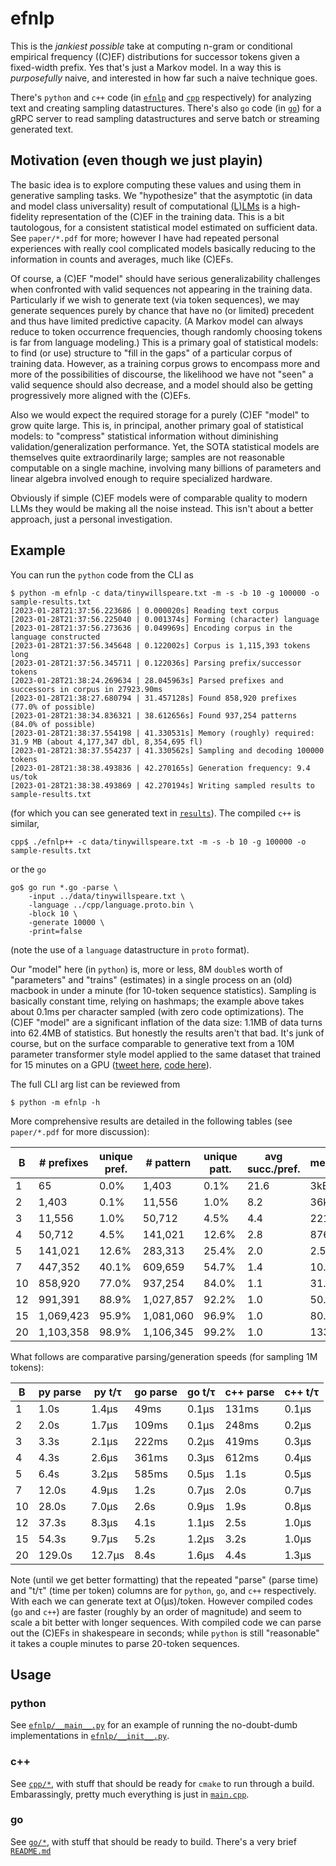 # efnlp

This is the _jankiest possible_ take at computing n-gram or conditional empirical frequency ((C)EF) distributions for successor tokens given a fixed-width prefix. Yes that's just a Markov model. In a way this is _purposefully_ naive, and interested in how far such a naive technique goes. 

There's `python` and `c++` code (in [`efnlp`](/efnlp) and [`cpp`](/cpp) respectively) for analyzing text and creating sampling datastructures. There's also `go` code (in [`go`](/go)) for a gRPC server to read sampling datastructures and serve batch or streaming generated text. 

## Motivation (even though we just playin)

The basic idea is to explore computing these values and using them in generative sampling tasks. We "hypothesize" that the asymptotic (in data and model class universality) result of computational [(L)LMs](https://en.wikipedia.org/wiki/Language_model) is a high-fidelity representation of the (C)EF in the training data. This is a bit tautologous, for a consistent statistical model estimated on sufficient data. See `paper/*.pdf` for more; however I have had repeated personal experiences with really cool complicated models basically reducing to the information in counts and averages, much like (C)EFs. 

Of course, a (C)EF "model" should have serious generalizability challenges when confronted with valid sequences not appearing in the training data. Particularly if we wish to generate text (via token sequences), we may generate sequences purely by chance that have no (or limited) precedent and thus have limited predictive capacity. (A Markov model can always reduce to token occurrence frequencies, though randomly choosing tokens is far from language modeling.) This is a primary goal of statistical models: to find (or use) structure to "fill in the gaps" of a particular corpus of training data. However, as a training corpus grows to encompass more and more of the possibilities of discourse, the likelihood we have not "seen" a valid sequence should also decrease, and a model should also be getting progressively more aligned with the (C)EFs. 

Also we would expect the required storage for a purely (C)EF "model" to grow quite large. This is, in principal, another primary goal of statistical models: to "compress" statistical information without diminishing validation/generalization performance. Yet, the SOTA statistical models are themselves quite extraordinarily large; samples are not reasonable computable on a single machine, involving many billions of parameters and linear algebra involved enough to require specialized hardware. 

Obviously if simple (C)EF models were of comparable quality to modern LLMs they would be making all the noise instead. This isn't about a better approach, just a personal investigation. 

## Example 

You can run the `python` code from the CLI as
```shell
$ python -m efnlp -c data/tinywillspeare.txt -m -s -b 10 -g 100000 -o sample-results.txt
[2023-01-28T21:37:56.223686 | 0.000020s] Reading text corpus
[2023-01-28T21:37:56.225040 | 0.001374s] Forming (character) language
[2023-01-28T21:37:56.273636 | 0.049969s] Encoding corpus in the language constructed
[2023-01-28T21:37:56.345648 | 0.122002s] Corpus is 1,115,393 tokens long
[2023-01-28T21:37:56.345711 | 0.122036s] Parsing prefix/successor tokens
[2023-01-28T21:38:24.269634 | 28.045963s] Parsed prefixes and successors in corpus in 27923.90ms
[2023-01-28T21:38:27.680794 | 31.457128s] Found 858,920 prefixes (77.0% of possible)
[2023-01-28T21:38:34.836321 | 38.612656s] Found 937,254 patterns (84.0% of possible)
[2023-01-28T21:38:37.554198 | 41.330531s] Memory (roughly) required: 31.9 MB (about 4,177,347 dbl, 8,354,695 fl)
[2023-01-28T21:38:37.554237 | 41.330562s] Sampling and decoding 100000 tokens
[2023-01-28T21:38:38.493836 | 42.270165s] Generation frequency: 9.4 us/tok
[2023-01-28T21:38:38.493869 | 42.270194s] Writing sampled results to sample-results.txt
```
(for which you can see generated text in [`results`](/sample-results.txt)). The compiled `c++` is similar, 
```shell
cpp$ ./efnlp++ -c data/tinywillspeare.txt -m -s -b 10 -g 100000 -o sample-results.txt
```
or the `go`
```shell
go$ go run *.go -parse \
	-input ../data/tinywillspeare.txt \
	-language ../cpp/language.proto.bin \
	-block 10 \
	-generate 10000 \
	-print=false
```
(note the use of a `language` datastructure in `proto` format). 

Our "model" here (in `python`) is, more or less, 8M `double`s worth of "parameters" and "trains" (estimates) in a single process on an (old) macbook in under a minute (for 10-token sequence statistics). Sampling is basically constant time, relying on hashmaps; the example above takes about 0.1ms per character sampled (with zero code optimizations). The (C)EF "model" are a significant inflation of the data size: 1.1MB of data turns into 62.4MB of statistics. But honestly the results aren't that bad. It's junk of course, but on the surface comparable to generative text from a 10M parameter transformer style model applied to the same dataset that trained for 15 minutes on a GPU ([tweet here](https://twitter.com/karpathy/status/1615400286293753856?cxt=HHwWgIDUqY2Ah-ssAAAA), [code here](https://github.com/karpathy/nanoGPT)). 

The full CLI arg list can be reviewed from
```shell
$ python -m efnlp -h
```

More comprehensive results are detailed in the following tables (see `paper/*.pdf` for more discussion): 

| B | \# prefixes | unique pref. | \# pattern | unique patt. | avg succ./pref. | memory |
| --- | --- | --- | --- | --- | --- | --- |
|  1 | 65 | 0.0\% | 1,403 | 0.1\% | 21.6 | 3kB |
|  2 | 1,403 | 0.1\% | 11,556 | 1.0\% | 8.2 | 36kB |
|  3 | 11,556 | 1.0\% | 50,712 | 4.5\% | 4.4 | 221kB |
|  4 | 50,712 | 4.5\% | 141,021 | 12.6\% | 2.8 | 876kB |
|  5 | 141,021 | 12.6\% | 283,313 | 25.4\% | 2.0 | 2.5MB |
|  7 | 447,352 | 40.1\% | 609,659 | 54.7\% | 1.4 | 10.1MB |
| 10 | 858,920 | 77.0\% | 937,254 | 84.0\% | 1.1 | 31.9MB |
| 12 | 991,391 | 88.9\% | 1,027,857 | 92.2\% | 1.0 | 50.4MB |
| 15 | 1,069,423 | 95.9\% | 1,081,060 | 96.9\% | 1.0 | 80.6MB |
| 20 | 1,103,358 | 98.9\% | 1,106,345 | 99.2\% | 1.0 | 133MB |

What follows are comparative parsing/generation speeds (for sampling 1M tokens):

|  B  | py parse | py t/&tau; | go parse | go t/&tau; | c++ parse | c++ t/&tau; |
| --- | ------ | --------- | ----- | -------- | ----- | -------- |
|  1  | 1.0s   |  1.4&mu;s |  49ms | 0.1&mu;s | 131ms | 0.1&mu;s |
|  2  | 2.0s   |  1.7&mu;s | 109ms | 0.1&mu;s | 248ms | 0.2&mu;s |
|  3  | 3.3s   |  2.1&mu;s | 222ms | 0.2&mu;s | 419ms | 0.3&mu;s |
|  4  | 4.3s   |  2.6&mu;s | 361ms | 0.3&mu;s | 612ms | 0.4&mu;s |
|  5  | 6.4s   |  3.2&mu;s | 585ms | 0.5&mu;s |  1.1s | 0.5&mu;s |
|  7  | 12.0s  |  4.9&mu;s |  1.2s | 0.7&mu;s |  2.0s | 0.7&mu;s |
| 10  | 28.0s  |  7.0&mu;s |  2.6s | 0.9&mu;s |  1.9s | 0.8&mu;s |
| 12  | 37.3s  |  8.3&mu;s |  4.1s | 1.1&mu;s |  2.5s | 1.0&mu;s |
| 15  | 54.3s  |  9.7&mu;s |  5.2s | 1.2&mu;s |  3.2s | 1.0&mu;s |
| 20  | 129.0s | 12.7&mu;s |  8.4s | 1.6&mu;s |  4.4s | 1.3&mu;s |


Note (until we get better formatting) that the repeated "parse" (parse time) and "t/&tau;" (time per token) columns are for `python`, `go`, and `c++` respectively. With each we can generate text at O(&mu;s)/token. However compiled codes (`go` and `c++`) are faster (roughly by an order of magnitude) and seem to scale a bit better with longer sequences. With compiled code we can parse out the (C)EFs in shakespeare in seconds; while `python` is still "reasonable" it takes a couple minutes to parse 20-token sequences. 

## Usage

### python

See [`efnlp/__main__.py`](/efnlp/__main__.py) for an example of running the no-doubt-dumb implementations in [`efnlp/__init__.py`](/efnlp/__init__.py). 

### c++

See [`cpp/*`](/cpp), with stuff that should be ready for `cmake` to run through a build. Embarassingly, pretty much everything is just in [`main.cpp`](/cpp/main.cpp). 

### go

See [`go/*`](/go), with stuff that should be ready to build. There's a very brief [`README.md`](/go/README.md) 

